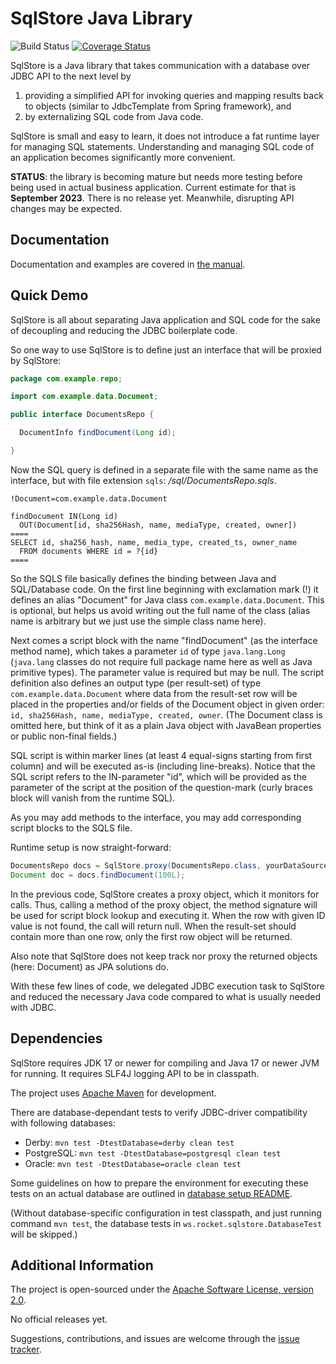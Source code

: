 SqlStore Java Library
=====================

![Build Status](https://github.com/mrtamm/sqlstore/actions/workflows/main.yml/badge.svg)
[![Coverage Status](https://coveralls.io/repos/mrtamm/sqlstore/badge.svg?branch=master&service=github)](https://coveralls.io/github/mrtamm/sqlstore?branch=master)

SqlStore is a Java library that takes communication with a database over JDBC
API to the next level by

 1. providing a simplified API for invoking queries and mapping results back to
    objects (similar to JdbcTemplate from Spring framework), and
 2. by externalizing SQL code from Java code.

SqlStore is small and easy to learn, it does not introduce a fat runtime layer
for managing SQL statements. Understanding and managing SQL code of an
application becomes significantly more convenient.

**STATUS**: the library is becoming mature but needs more testing before being
used in actual business application. Current estimate for that is **September
2023**. There is no release yet. Meanwhile, disrupting API changes may be
expected.


Documentation
-------------

Documentation and examples are covered in [the manual](MANUAL.md).


Quick Demo
----------

SqlStore is all about separating Java application and SQL code for the sake of
decoupling and reducing the JDBC boilerplate code.

So one way to use SqlStore is to define just an interface that will be proxied
by SqlStore:

```java
package com.example.repo;

import com.example.data.Document;

public interface DocumentsRepo {

  DocumentInfo findDocument(Long id);

}
```

Now the SQL query is defined in a separate file with the same name as the
interface, but with file extension `sqls`:
 _/sql/DocumentsRepo.sqls_.

```
!Document=com.example.data.Document

findDocument IN(Long id)
  OUT(Document[id, sha256Hash, name, mediaType, created, owner])
====
SELECT id, sha256_hash, name, media_type, created_ts, owner_name
  FROM documents WHERE id = ?{id}
====
```

So the SQLS file basically defines the binding between Java and SQL/Database
code. On the first line beginning with exclamation mark (!) it defines an alias
"Document" for Java class `com.example.data.Document`. This is optional, but
helps us avoid writing out the full name of the class (alias name is arbitrary
but we just use the simple class name here).

Next comes a script block with the name "findDocument" (as the interface method
name), which takes a parameter `id` of type `java.lang.Long` (`java.lang`
classes do not require full package name here as well as Java primitive types).
The parameter value is required but may be null. The script definition also
defines an output type (per result-set) of type `com.example.data.Document`
where data from the result-set row will be placed in the properties and/or
fields of the Document object in given order: `id, sha256Hash, name, mediaType,
created, owner`. (The Document class is omitted here, but think of it as a plain
Java object with JavaBean properties or public non-final fields.)

SQL script is within marker lines (at least 4 equal-signs starting from first
column) and will be executed as-is (including line-breaks). Notice that the SQL
script refers to the IN-parameter "id", which will be provided as the parameter
of the script at the position of the question-mark (curly braces block will
vanish from the runtime SQL).

As you may add methods to the interface, you may add corresponding script blocks
to the SQLS file.

Runtime setup is now straight-forward:

```java
DocumentsRepo docs = SqlStore.proxy(DocumentsRepo.class, yourDataSource);
Document doc = docs.findDocument(100L);
```

In the previous code, SqlStore creates a proxy object, which it monitors for
calls. Thus, calling a method of the proxy object, the method signature will be
used for script block lookup and executing it. When the row with given ID value
is not found, the call will return null. When the result-set should contain more
than one row, only the first row object will be returned.

Also note that SqlStore does not keep track nor proxy the returned objects
(here: Document) as JPA solutions do.

With these few lines of code, we delegated JDBC execution task to SqlStore and
reduced the necessary Java code compared to what is usually needed with JDBC.


Dependencies
------------

SqlStore requires JDK 17 or newer for compiling and Java 17 or newer JVM for
running. It requires SLF4J logging API to be in classpath.

The project uses [Apache Maven](https://maven.apache.org/) for development.

There are database-dependant tests to verify JDBC-driver compatibility with
following databases:
* Derby: `mvn test -DtestDatabase=derby clean test`
* PostgreSQL: `mvn test -DtestDatabase=postgresql clean test`
* Oracle: `mvn test -DtestDatabase=oracle clean test`

Some guidelines on how to prepare the environment for executing these tests on
an actual database are outlined in [database setup
README](src/test/resources/sql/db/README.md).

(Without database-specific configuration in test classpath, and just running
command `mvn test`, the database tests in
`ws.rocket.sqlstore.DatabaseTest` will be skipped.)


Additional Information
----------------------

The project is open-sourced under the
[Apache Software License, version 2.0](LICENSE.md).

No official releases yet.

Suggestions, contributions, and issues are welcome through the
[issue tracker](https://github.com/mrtamm/sqlstore/issues).
